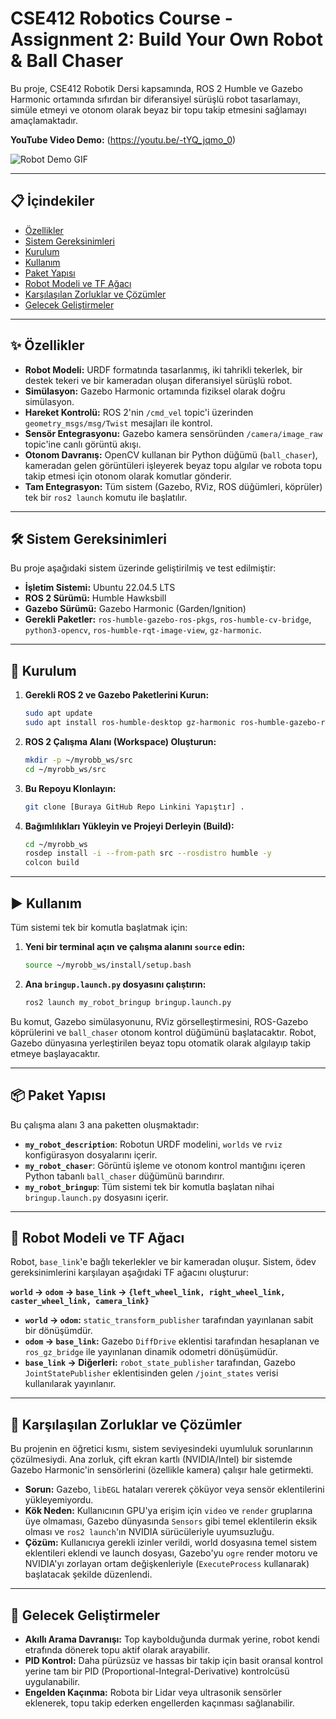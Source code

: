 # CSE412 Robotics Course - Assignment 2: Build Your Own Robot & Ball Chaser

Bu proje, CSE412 Robotik Dersi kapsamında, ROS 2 Humble ve Gazebo Harmonic ortamında sıfırdan bir diferansiyel sürüşlü robot tasarlamayı, simüle etmeyi ve otonom olarak beyaz bir topu takip etmesini sağlamayı amaçlamaktadır.

**YouTube Video Demo:** (https://youtu.be/-tYQ_jqmo_0)

![Robot Demo GIF](link_to_your_gif_or_screenshot.gif) 
<!-- Opsiyonel: Projeden güzel bir anın GIF'ini veya ekran görüntüsünü buraya ekleyebilirsin. -->

---

## 📋 İçindekiler

- [Özellikler](#-özellikler)
- [Sistem Gereksinimleri](#-sistem-gereksinimleri)
- [Kurulum](#-kurulum)
- [Kullanım](#-kullanım)
- [Paket Yapısı](#-paket-yapısı)
- [Robot Modeli ve TF Ağacı](#-robot-modeli-ve-tf-ağacı)
- [Karşılaşılan Zorluklar ve Çözümler](#-karşılaşılan-zorluklar-ve-çözümler)
- [Gelecek Geliştirmeler](#-gelecek-geliştirmeler)

---

## ✨ Özellikler

*   **Robot Modeli:** URDF formatında tasarlanmış, iki tahrikli tekerlek, bir destek tekeri ve bir kameradan oluşan diferansiyel sürüşlü robot.
*   **Simülasyon:** Gazebo Harmonic ortamında fiziksel olarak doğru simülasyon.
*   **Hareket Kontrolü:** ROS 2'nin `/cmd_vel` topic'i üzerinden `geometry_msgs/msg/Twist` mesajları ile kontrol.
*   **Sensör Entegrasyonu:** Gazebo kamera sensöründen `/camera/image_raw` topic'ine canlı görüntü akışı.
*   **Otonom Davranış:** OpenCV kullanan bir Python düğümü (`ball_chaser`), kameradan gelen görüntüleri işleyerek beyaz topu algılar ve robota topu takip etmesi için otonom olarak komutlar gönderir.
*   **Tam Entegrasyon:** Tüm sistem (Gazebo, RViz, ROS düğümleri, köprüler) tek bir `ros2 launch` komutu ile başlatılır.

---

## 🛠️ Sistem Gereksinimleri

Bu proje aşağıdaki sistem üzerinde geliştirilmiş ve test edilmiştir:

*   **İşletim Sistemi:** Ubuntu 22.04.5 LTS
*   **ROS 2 Sürümü:** Humble Hawksbill
*   **Gazebo Sürümü:** Gazebo Harmonic (Garden/Ignition)
*   **Gerekli Paketler:** `ros-humble-gazebo-ros-pkgs`, `ros-humble-cv-bridge`, `python3-opencv`, `ros-humble-rqt-image-view`, `gz-harmonic`.

---

## 🚀 Kurulum

1.  **Gerekli ROS 2 ve Gazebo Paketlerini Kurun:**
    ```bash
    sudo apt update
    sudo apt install ros-humble-desktop gz-harmonic ros-humble-gazebo-ros-pkgs ros-humble-cv-bridge python3-opencv
    ```

2.  **ROS 2 Çalışma Alanı (Workspace) Oluşturun:**
    ```bash
    mkdir -p ~/myrobb_ws/src
    cd ~/myrobb_ws/src
    ```

3.  **Bu Repoyu Klonlayın:**
    ```bash
    git clone [Buraya GitHub Repo Linkini Yapıştır] .
    ```

4.  **Bağımlılıkları Yükleyin ve Projeyi Derleyin (Build):**
    ```bash
    cd ~/myrobb_ws
    rosdep install -i --from-path src --rosdistro humble -y
    colcon build
    ```

---

## ▶️ Kullanım

Tüm sistemi tek bir komutla başlatmak için:

1.  **Yeni bir terminal açın ve çalışma alanını `source` edin:**
    ```bash
    source ~/myrobb_ws/install/setup.bash
    ```

2.  **Ana `bringup.launch.py` dosyasını çalıştırın:**
    ```bash
    ros2 launch my_robot_bringup bringup.launch.py
    ```

Bu komut, Gazebo simülasyonunu, RViz görselleştirmesini, ROS-Gazebo köprülerini ve `ball_chaser` otonom kontrol düğümünü başlatacaktır. Robot, Gazebo dünyasına yerleştirilen beyaz topu otomatik olarak algılayıp takip etmeye başlayacaktır.

---

## 📦 Paket Yapısı

Bu çalışma alanı 3 ana paketten oluşmaktadır:

*   **`my_robot_description`**: Robotun URDF modelini, `worlds` ve `rviz` konfigürasyon dosyalarını içerir.
*   **`my_robot_chaser`**: Görüntü işleme ve otonom kontrol mantığını içeren Python tabanlı `ball_chaser` düğümünü barındırır.
*   **`my_robot_bringup`**: Tüm sistemi tek bir komutla başlatan nihai `bringup.launch.py` dosyasını içerir.

---

## 🤖 Robot Modeli ve TF Ağacı

Robot, `base_link`'e bağlı tekerlekler ve bir kameradan oluşur. Sistem, ödev gereksinimlerini karşılayan aşağıdaki TF ağacını oluşturur:

**`world` → `odom` → `base_link` → `{left_wheel_link, right_wheel_link, caster_wheel_link, camera_link}`**

*   **`world` → `odom`:** `static_transform_publisher` tarafından yayınlanan sabit bir dönüşümdür.
*   **`odom` → `base_link`:** Gazebo `DiffDrive` eklentisi tarafından hesaplanan ve `ros_gz_bridge` ile yayınlanan dinamik odometri dönüşümüdür.
*   **`base_link` → Diğerleri:** `robot_state_publisher` tarafından, Gazebo `JointStatePublisher` eklentisinden gelen `/joint_states` verisi kullanılarak yayınlanır.

---

## 🚧 Karşılaşılan Zorluklar ve Çözümler

Bu projenin en öğretici kısmı, sistem seviyesindeki uyumluluk sorunlarının çözülmesiydi. Ana zorluk, çift ekran kartlı (NVIDIA/Intel) bir sistemde Gazebo Harmonic'in sensörlerini (özellikle kamera) çalışır hale getirmekti.

*   **Sorun:** Gazebo, `libEGL` hataları vererek çöküyor veya sensör eklentilerini yükleyemiyordu.
*   **Kök Neden:** Kullanıcının GPU'ya erişim için `video` ve `render` gruplarına üye olmaması, Gazebo dünyasında `Sensors` gibi temel eklentilerin eksik olması ve `ros2 launch`'ın NVIDIA sürücüleriyle uyumsuzluğu.
*   **Çözüm:** Kullanıcıya gerekli izinler verildi, world dosyasına temel sistem eklentileri eklendi ve launch dosyası, Gazebo'yu `ogre` render motoru ve NVIDIA'yı zorlayan ortam değişkenleriyle (`ExecuteProcess` kullanarak) başlatacak şekilde düzenlendi.

---

## 🔮 Gelecek Geliştirmeler

*   **Akıllı Arama Davranışı:** Top kaybolduğunda durmak yerine, robot kendi etrafında dönerek topu aktif olarak arayabilir.
*   **PID Kontrol:** Daha pürüzsüz ve hassas bir takip için basit oransal kontrol yerine tam bir PID (Proportional-Integral-Derivative) kontrolcüsü uygulanabilir.
*   **Engelden Kaçınma:** Robota bir Lidar veya ultrasonik sensörler eklenerek, topu takip ederken engellerden kaçınması sağlanabilir.
